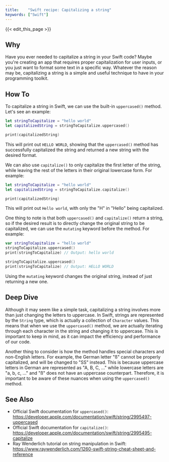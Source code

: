 ```yaml
---
title:    "Swift recipe: Capitalizing a string"
keywords: ["Swift"]
---
```


{{< edit_this_page >}}

## Why
Have you ever needed to capitalize a string in your Swift code? Maybe you're creating an app that requires proper capitalization for user inputs, or you just want to format some text in a specific way. Whatever the reason may be, capitalizing a string is a simple and useful technique to have in your programming toolkit.

## How To
To capitalize a string in Swift, we can use the built-in `uppercased()` method. Let's see an example:

```Swift
let stringToCapitalize = "hello world"
let capitalizedString = stringToCapitalize.uppercased()

print(capitalizedString)
```

This will print out `HELLO WORLD`, showing that the `uppercased()` method has successfully capitalized the string and returned a new string with the desired format.

We can also use `capitalize()` to only capitalize the first letter of the string, while leaving the rest of the letters in their original lowercase form. For example:

```Swift
let stringToCapitalize = "hello world"
let capitalizedString = stringToCapitalize.capitalize()

print(capitalizedString)
```

This will print out `Hello world`, with only the "H" in "Hello" being capitalized.

One thing to note is that both `uppercased()` and `capitalize()` return a string, so if the desired result is to directly change the original string to be capitalized, we can use the `mutating` keyword before the method. For example:

```Swift
var stringToCapitalize = "hello world"
stringToCapitalize.uppercased()
print(stringToCapitalize) // Output: hello world

stringToCapitalize.uppercased()
print(stringToCapitalize) // Output: HELLO WORLD
```

Using the `mutating` keyword changes the original string, instead of just returning a new one.

## Deep Dive
Although it may seem like a simple task, capitalizing a string involves more than just changing the letters to uppercase. In Swift, strings are represented by the `String` type, which is actually a collection of `Character` values. This means that when we use the `uppercased()` method, we are actually iterating through each character in the string and changing it to uppercase. This is important to keep in mind, as it can impact the efficiency and performance of our code.

Another thing to consider is how the method handles special characters and non-English letters. For example, the German letter "ß" cannot be properly capitalized, and will be changed to "SS" instead. This is because uppercase letters in German are represented as "A, B, C, ..." while lowercase letters are "a, b, c, ..." and "ß" does not have an uppercase counterpart. Therefore, it is important to be aware of these nuances when using the `uppercased()` method.

## See Also
- Official Swift documentation for `uppercased()`: https://developer.apple.com/documentation/swift/string/2995497-uppercased
- Official Swift documentation for `capitalize()`: https://developer.apple.com/documentation/swift/string/2995495-capitalize
- Ray Wenderlich tutorial on string manipulation in Swift: https://www.raywenderlich.com/1260-swift-string-cheat-sheet-and-reference